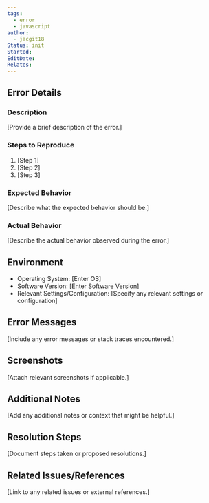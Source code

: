 ```yaml
---
tags:
  - error
  - javascript
author:
  - jacgit18
Status: init
Started: 
EditDate: 
Relates:
---
```

## Error Details

### Description

[Provide a brief description of the error.]

### Steps to Reproduce

1. [Step 1]
2. [Step 2]
3. [Step 3]

### Expected Behavior

[Describe what the expected behavior should be.]

### Actual Behavior

[Describe the actual behavior observed during the error.]

## Environment

- Operating System: [Enter OS]
- Software Version: [Enter Software Version]
- Relevant Settings/Configuration: [Specify any relevant settings or configuration]

## Error Messages

[Include any error messages or stack traces encountered.]

## Screenshots

[Attach relevant screenshots if applicable.]

## Additional Notes

[Add any additional notes or context that might be helpful.]

## Resolution Steps

[Document steps taken or proposed resolutions.]

## Related Issues/References

[Link to any related issues or external references.]
